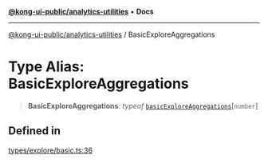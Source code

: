 [**@kong-ui-public/analytics-utilities**](../README.md) • **Docs**

***

[@kong-ui-public/analytics-utilities](../README.md) / BasicExploreAggregations

# Type Alias: BasicExploreAggregations

> **BasicExploreAggregations**: *typeof* [`basicExploreAggregations`](../variables/basicExploreAggregations.md)\[`number`\]

## Defined in

[types/explore/basic.ts:36](https://github.com/Kong/public-ui-components/blob/main/packages/analytics/analytics-utilities/src/types/explore/basic.ts#L36)
